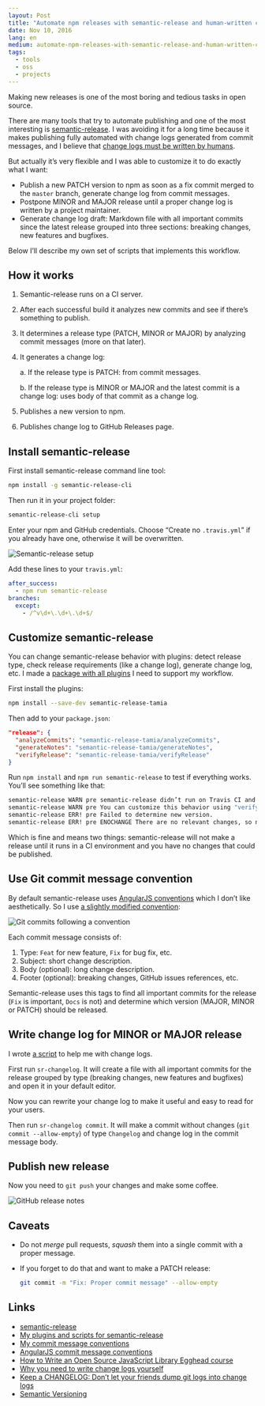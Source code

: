 ```yaml
---
layout: Post
title: "Automate npm releases with semantic-release and human-written change logs"
date: Nov 10, 2016
lang: en
medium: automate-npm-releases-with-semantic-release-and-human-written-change-logs-2adb1dce487
tags:
  - tools
  - oss
  - projects
---
```


Making new releases is one of the most boring and tedious tasks in open source.

There are many tools that try to automate publishing and one of the most interesting is [semantic-release](https://github.com/semantic-release/semantic-release). I was avoiding it for a long time because it makes publishing fully automated with change logs generated from commit messages, and I believe that [change logs must be written by humans](http://blog.sapegin.me/all/changelog).

But actually it’s very flexible and I was able to customize it to do exactly what I want:

* Publish a new PATCH version to npm as soon as a fix commit merged to the `master` branch, generate change log from commit messages.
* Postpone MINOR and MAJOR release until a proper change log is written by a project maintainer.
* Generate change log draft: Markdown file with all important commits since the latest release grouped into three sections: breaking changes, new features and bugfixes.

Below I’ll describe my own set of scripts that implements this workflow.

## How it works

1. Semantic-release runs on a CI server.

2. After each successful build it analyzes new commits and see if there’s something to publish.

3. It determines a release type (PATCH, MINOR or MAJOR) by analyzing commit messages (more on that later).

4. It generates a change log:

   a. If the release type is PATCH: from commit messages.

   b. If the release type is MINOR or MAJOR and the latest commit is a change log: uses body of that commit as a change log.

5. Publishes a new version to npm.

6. Publishes change log to GitHub Releases page.

## Install semantic-release

First install semantic-release command line tool:

```bash
npm install -g semantic-release-cli
```

Then run it in your project folder:

```bash
semantic-release-cli setup
```

Enter your npm and GitHub credentials. Choose “Create no `.travis.yml`” if you already have one, otherwise it will be overwritten.

![Semantic-release setup](/images/semantic-release.png)

Add these lines to your `travis.yml`:

```yaml
after_success:
  - npm run semantic-release
branches:
  except:
    - /^v\d+\.\d+\.\d+$/
```

## Customize semantic-release

You can change semantic-release behavior with plugins: detect release type, check release requirements (like a change log), generate change log, etc. I made a [package with all plugins](https://github.com/tamiadev/semantic-release-tamia) I need to support my workflow.

First install the plugins:

```bash
npm install --save-dev semantic-release-tamia
```

Then add to your `package.json`:

```json
"release": {
  "analyzeCommits": "semantic-release-tamia/analyzeCommits",
  "generateNotes": "semantic-release-tamia/generateNotes",
  "verifyRelease": "semantic-release-tamia/verifyRelease"
}
```

Run `npm install` and `npm run semantic-release` to test if everything works. You’ll see something like that:

```bash
semantic-release WARN pre semantic-release didn’t run on Travis CI and therefore a new version won’t be published.
semantic-release WARN pre You can customize this behavior using "verifyConditions" plugins: git.io/sr-plugins
semantic-release ERR! pre Failed to determine new version.
semantic-release ERR! pre ENOCHANGE There are no relevant changes, so no new version is released.
```

Which is fine and means two things: semantic-release will not make a release until it runs in a CI environment and you have no changes that could be published.

## Use Git commit message convention

By default semantic-release uses [AngularJS conventions](https://docs.google.com/document/d/1QrDFcIiPjSLDn3EL15IJygNPiHORgU1_OOAqWjiDU5Y/edit#) which I don’t like aesthetically. So I use [a slightly modified convention](https://github.com/tamiadev/semantic-release-tamia/blob/master/Convention.md):

![Git commits following a convention](/images/commits.png)

Each commit message consists of:

1. Type: `Feat` for new feature, `Fix` for bug fix, etc.
2. Subject: short change description.
3. Body (optional): long change description.
4. Footer (optional): breaking changes, GitHub issues references, etc.

Semantic-release uses this tags to find all important commits for the release (`Fix` is important, `Docs` is not) and determine which version (MAJOR, MINOR or PATCH) should be released.

## Write change log for MINOR or MAJOR release

I wrote [a script](https://github.com/tamiadev/semantic-release-tamia#release-process) to help me with change logs.

First run `sr-changelog`. It will create a file with all important commits for the release grouped by type (breaking changes, new features and bugfixes) and open it in your default editor.

Now you can rewrite your change log to make it useful and easy to read for your users.

Then run `sr-changelog commit`. It will make a commit without changes (`git commit --allow-empty`) of type `Changelog` and change log in the commit message body.

## Publish new release

Now you need to `git push` your changes and make some coffee.

![GitHub release notes](/images/github-release.png)

## Caveats

* Do not *merge* pull requests, *squash* them into a single commit with a proper message.

* If you forget to do that and want to make a PATCH release:

  ```bash
  git commit -m "Fix: Proper commit message" --allow-empty
  ```

## Links

* [semantic-release](https://github.com/semantic-release/semantic-release)
* [My plugins and scripts for semantic-release](https://github.com/tamiadev/semantic-release-tamia)
* [My commit message conventions](https://github.com/tamiadev/semantic-release-tamia/blob/master/Convention.md)
* [AngularJS commit message conventions](https://docs.google.com/document/d/1QrDFcIiPjSLDn3EL15IJygNPiHORgU1_OOAqWjiDU5Y/edit#)
* [How to Write an Open Source JavaScript Library Egghead course](https://egghead.io/lessons/javascript-how-to-write-a-javascript-library-automating-releases-with-semantic-release)
* [Why you need to write change logs yourself](http://blog.sapegin.me/all/changelog)
* [Keep a CHANGELOG: Don’t let your friends dump git logs into change logs](http://keepachangelog.com/)
* [Semantic Versioning](http://semver.org/)

